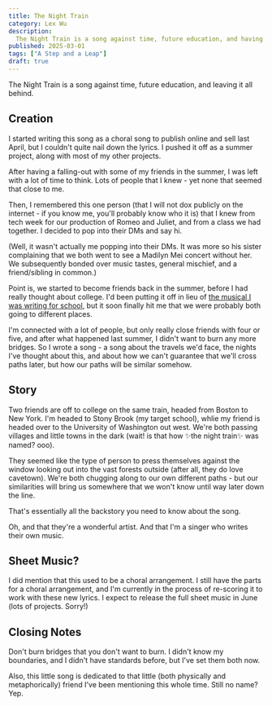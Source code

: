 ```yaml
---
title: The Night Train
category: Lex Wu
description:
  The Night Train is a song against time, future education, and having to leave it all behind.
published: 2025-03-01
tags: ["A Step and a Leap"]
draft: true
---
```


The Night Train is a song against time, future education, and leaving it all behind. 

## Creation
I started writing this song as a choral song to publish online and sell last April, but I couldn't quite nail down the lyrics. I pushed it off as a summer project, along with most of my other projects. 

After having a falling-out with some of my friends in the summer, I was left with a lot of time to think. Lots of people that I knew - yet none that seemed that close to me. 

Then, I remembered this one person (that I will not dox publicly on the internet - if you know me, you'll probably know who it is) that I knew from tech week for our production of Romeo and Juliet, and from a class we had together. I decided to pop into their DMs and say hi. 

(Well, it wasn't actually me popping into their DMs. It was more so his sister complaining that we both went to see a Madilyn Mei concert without her. We subsequently bonded over music tastes, general mischief, and a friend/sibling in common.)

Point is, we started to become friends back in the summer, before I had really thought about college. I'd been putting it off in lieu of [the musical I was writing for school](http://blog.lexwu.com/posts/life/march-2025/#the-murder-at-evansmith-manor-temporary-title), but it soon finally hit me that we were probably both going to different places. 

I'm connected with a lot of people, but only really close friends with four or five, and after what happened last summer, I didn't want to burn any more bridges. So I wrote a song - a song about the travels we'd face, the nights I've thought about this, and about how we can't guarantee that we'll cross paths later, but how our paths will be similar somehow. 

## Story
Two friends are off to college on the same train, headed from Boston to New York. I'm headed to Stony Brook (my target school), whlie my friend is headed over to the University of Washington out west. We're both passing villages and little towns in the dark (wait! is that how ✨the night train✨ was named? ooo). 

They seemed like the type of person to press themselves against the window looking out into the vast forests outside (after all, they do love cavetown). We're both chugging along to our own different paths - but our similarities will bring us somewhere that we won't know until way later down the line. 

That's essentially all the backstory you need to know about the song. 

Oh, and that they're a wonderful artist. And that I'm a singer who writes their own music. 

## Sheet Music?

I did mention that this used to be a choral arrangement. I still have the parts for a choral arrangement, and I'm currently in the process of re-scoring it to work with these new lyrics. I expect to release the full sheet music in June (lots of projects. Sorry!)

## Closing Notes
Don't burn bridges that you don't want to burn. I didn't know my boundaries, and I didn't have standards before, but I've set them both now.

Also, this little song is dedicated to that little (both physically and metaphorically) friend I've been mentioning this whole time. Still no name? Yep. 